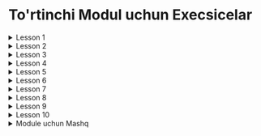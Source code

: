 # To'rtinchi Modul uchun Execsicelar

<details>
<summary>Lesson 1</summary>

* Thread classi orqali thread yarating.
* Runnable interface orqali thread yarating
* Thread va Runnable orqali yangi thread yaratib ularni nomini ekranga chiqazing.
* Runnable run() methodi ichida Thread classni sleep() method ishlatib threadni ishlating.
* Daemon thread o'zinigiz yaratib ishlatib ko'ring.
* Bir nechta threadlarni yarating va ularga 1-10 orlig'ida prioritylar bering.

</details>

<details>
<summary>Lesson 2</summary>

* Bitta Counter classini yozing. uni ichida bitta field bo'lsin type int va ichida qiymati bitta oshiruvchi bitta method
  bo'lsin.

```java
public class Counter {

    private int sum = 0;

    public void counter() {
        setSum(getSum() + 1);
    }

    // Standard getters and setters
}
```

* **Synchronized** keywordidan foydalinib tepadagi methodini qayta yozing.
* **Synchronized** method va blocklardan foydalanib dastur yozing.
* **Race condition** ga misol yozing.
* **Race condition** oldini olish uchun Synchronized keywordidan foydalanib tepadagi classga o'xshagan class yozing.
* **Race condition** oldini olish uchun Lock lardan foydalanib tepadagi classga o'xshagan class yozing.
* **Field Visibility** muammosini xosil qiling va shu muammoni xal qilishda **Volatile** keywordidan foydalanib tepadagi classga o'xshagan class yozing.
* **Deadlock** ga tushuvchi class yozing.


</details>

<details>
<summary>Lesson 3</summary>

* Race condition olidini olish uchun Atomic Classlardan foydalanib pastdagi codeni qayta yozing.

```java
public class Counter {

    private int sum = 0;

    public void counter() {
        setSum(getSum() + 1);
    }

    // Standard getters and setters
}
```

* Race condition olidini olish uchun Atomic Classlardan foydalanib dastur yozing.
* Thread-safe collection ishlatgan holda dastur yozing.
* ArrayList thread-safe qilib ushbu collectionni ustida CRUD operastsiyalarni bajaradi dastur yozing.
* Immutable class yozing.

</details>

<details>
<summary>Lesson 4</summary>

* Istagan bitta Executordan foydalanib tasklarni execute qiladigan class yozing.
* Runnable tasklarni alohida, Callable tasklarni alohida execute qiladigan methodlarni ham yozing.
* Callable tasklarni execute qiladigan dastur yozing va Callabledan qaytgan resultni Future tekshiring agar bajarilgan
  bo'lsa ekranga chiqazing.
* Tepada yozgan Callable tasklarni execute qiladigan methodimiz overload qilib qayta yozing va Callabledan qaytgan
  resultni Future tekshiring agar bajarilgan bo'lsa ekranga chiqazing
* ThreadLocal foydalanib har bir userni alohida datalarni saqlaydigan class yozing. ThreadLocal classni methodlaridan
  foydalaning

</details>

<details>
<summary>Lesson 5</summary>

* Fork/Join dan foydalanib tasklarni execute qiladigan dastur yozing.
* CompletableFuture foydalanib asynchron ishlaydigan dastur yozing.
* CompletableFuture foydalanib asynchron ishlaydigan calculator yozing.
* Singleton Pattern mos keladigan class yozing.

</details>

<details>
<summary>Lesson 6</summary>

* Hozirgi vaqtni qaytradigan bir nechta methodlar yozing barcha Time API classlaridan foydalanib
* String qabul qiladigan va LocalDate parse qilib LocalDate qaytaradigan dastur yozing.
* Har 1 minutda ekranga hozirgi vaqtni chiqaruvchi dastur yozing.
* SimpleDateFormat classidan foydalanib Stringni Date parse qiladigan class yozing.
* Time API foydalanib TODO app yozing va taskni vaqti yetib kelganda ekranga habar chiqarsin.
![todo picture](statics/img_1.png)
</details>

<details>
<summary>Lesson 7</summary>

* FileReader va FileWriter foydalanib filega yozadigan va o'qiydigan class yozing.
* Object Serialize qilib filega yozing va uni deserialize qilib objectga aylantiring.
* Huddi tepadagi ishni Externalizable bilan qiling.
* transient keywordidan foydalanib serialization bo'ladigan objectni ba'zi fieldlarni qiymatni saqlamang.
* BufferedReader va BufferedWriter foydalanib filega yozadigan va o'qiydigan class yozing.
* File classidan foydalanib file yaratadigan class yozing. Hamda usha yaratilgan filega yozish hamda o'qish
  imkoni bo'lsin
* Boshqa filedan textlarini o'qib yangi file yaratib usha filega yozadigan class yozing.

</details>

<details>
<summary>Lesson 8</summary>

* Presentatsiyada bor.

</details>

<details>
<summary>Lesson 9</summary>

* cmd orqali githubda repository oching va usha repositoryga fileni yuklang.

</details>

<details>
<summary>Lesson 10</summary>

* Tepadagi(Lesson-6 dagi) TODO appni ekranga log tashlaydigan qilib qayta yozing.

</details>

<details>
<summary>Module uchun Mashq</summary>

* Chat App yozing. Barcha ma'lumotlarni fileda saqlang. Authorization qilib keyin chatni ishlata olsin!
  email orqali registeratsiya qila olsin faqat. Login ham email orqali bo'ladi regexpdan foydalanib userni barcha
  ma'lumotlarni tekshiruvdan o'tkazing. Barcha mufaqiyatli bo'lsa log tashlang. User qachon registeratsiya bo'lgani Time
  classlaridan biridan foydalanib filega yozing filedan o'qib usha classga parse qiling. Barcha chatlashuvlarni
  ozi bilan qachon yozilganigacha vaqtni saqlab keting. Dastur yozib bo'lganingizdan keyin githubga qo'ying.

</details>

